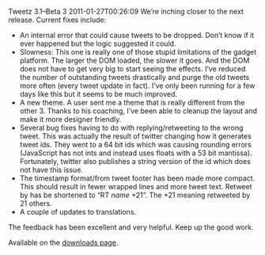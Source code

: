 Tweetz 3.1–Beta 3
2011-01-27T00:26:09
We’re inching closer to the next release. Current fixes include:

  * An internal error that could cause tweets to be dropped. Don’t know if it ever happened but the logic suggested it could.
  * Slowness: This one is really one of those stupid limitations of the gadget platform. The larger the DOM loaded, the slower it goes. And the DOM does not have to get very big to start seeing the effects. I’ve reduced the number of outstanding tweets drastically and purge the old tweets more often (every tweet update in fact). I’ve only been running for a few days like this but it seems to be much improved.
  * A new theme. A user sent me a theme that is really different from the other 3. Thanks to his coaching, I’ve been able to cleanup the layout and make it more designer friendly.
  * Several bug fixes having to do with replying/retweeting to the wrong tweet. This was actually the result of twitter changing how it generates tweet ids. They went to a 64 bit ids which was causing rounding errors (JavaScript has not ints and instead uses floats with a 53 bit mantissa). Fortunately, twitter also publishes a string version of the id which does not have this issue.
  * The timestamp format/from tweet footer has been made more compact. This should result in fewer wrapped lines and more tweet text. Retweet by has be shortened to “RT _name_ +21”. The +21 meaning retweeted by 21 others.
  * A couple of updates to translations.

The feedback has been excellent and very helpful. Keep up the good work.

Available on the [downloads page](/downloads).
